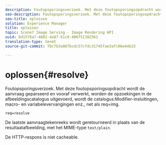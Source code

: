 ```yaml
---
description: Foutopsporingsverzoek. Met deze foutopsporingsopdracht wordt de aanvraag geparseerd en vooraf verwerkt, worden de opzoekingen in de afbeeldingscatalogus, de opname van de catalogus, de macro- en variabelevervangingen enzovoort uitgevoerd, net als req=img.
seo-description: Foutopsporingsverzoek. Met deze foutopsporingsopdracht wordt de aanvraag geparseerd en vooraf verwerkt, worden de opzoekingen in de afbeeldingscatalogus, de opname van de catalogus, de macro- en variabelevervangingen enzovoort uitgevoerd, net als req=img.
seo-title: oplossen
solution: Experience Manager
title: oplossen
topic: Scene7 Image Serving - Image Rendering API
uuid: bd1576a7-4802-4a87-b1c0-406f51382561
translation-type: tm+mt
source-git-commit: 7bc7b3a86fbcdc57cfdc31745fae3afc06e44b15

---
```



# oplossen{#resolve}

Foutopsporingsverzoek. Met deze foutopsporingsopdracht wordt de aanvraag geparseerd en vooraf verwerkt, worden de opzoekingen in de afbeeldingscatalogus uitgevoerd, wordt de catalogus:Modifier-insluitingen, macro- en variabelevervangingen enz., net als req=img.

`req=resolve`

De laatste aanvraagtekenreeks wordt geretourneerd in plaats van de resultaatafbeelding, met het MIME-type `text/plain`.

De HTTP-respons is niet cacheable.

